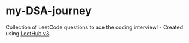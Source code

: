 # my-DSA-journey
Collection of LeetCode questions to ace the coding interview! - Created using [LeetHub v3](https://github.com/raphaelheinz/LeetHub-3.0)
